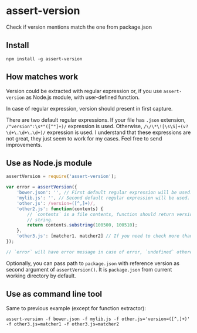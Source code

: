# assert-version

Check if version mentions match the one from package.json


## Install

`npm install -g assert-version`


## How matches work

Version could be extracted with regular expression or, if you use
`assert-version` as Node.js module, with user-defined function.

In case of regular expression, version should present in first capture.

There are two default regular expressions. If your file has `.json` extension,
`/"version":\s*"([^"]+)/` expression is used. Otherwise,
`/\/\*\![\s\S]+(v?\d+\.\d+\.\d+)/` expression is used. I understand that these
expressions are not great, they just seem to work for my cases. Feel free to
send improvements.


## Use as Node.js module

```js
assertVersion = require('assert-version');

var error = assertVersion({
    'bower.json': '', // First default regular expression will be used.
    'mylib.js': '', // Second default regular expression will be used.
    'other.js': /version=([^,]+)/,
    'other2.js': function(contents) {
        // `contents` is a file contents, function should return version as
        // string.
        return contents.substring(100500, 100510);
    },
    'other3.js': [matcher1, matcher2] // If you need to check more than one place in file.
});

// `error` will have error message in case of error, `undefined` otherwise.
```

Optionally, you can pass path to `package.json` with reference version as
second argument of `assertVersion()`. It is `package.json` from current
working directory by default.


## Use as command line tool

Same to previous example (except for function extractor):

```
assert-version -f bower.json -f mylib.js -f other.js='version=([^,]+)' -f other3.js=matcher1 -f other3.js=matcher2
```
